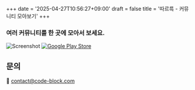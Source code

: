 +++
date = '2025-04-27T10:56:27+09:00'
draft = false
title = '따르륵 - 커뮤니티 모아보기'
+++

### 여러 커뮤니티를 한 곳에 모아서 보세요.

![Screenshot](/images/ss.png)
[![Google Play Store](/images/google-play-badge.png)](https://play.google.com/store/apps/details?id=com.nullable.slrclub)

## 문의
📧 [contact@code-block.com](mailto:contact@code-block.com)
